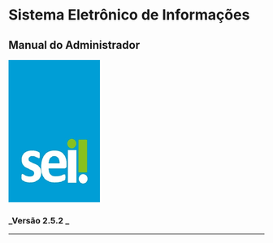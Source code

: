 # **Sistema Eletrônico de Informações**

## Manual do Administrador

![](/assets/logo-sei.png)

### _Versão 2.5.2 _



---



